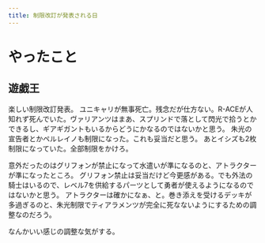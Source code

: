 ```yaml
---
title: 制限改訂が発表される日
---
```


# やったこと

## 遊戯王

楽しい制限改訂発表。
ユニキャリが無事死亡。残念だが仕方ない。R-ACEが人知れず死んでいた。ヴァリアンツはまあ、スプリンドで落として閃光で拾うとかできるし、ギアギガントもいるからどうにかなるのではないかと思う。
朱光の宣告者とかペルレイノも制限になった。これも妥当だと思う。
あとイシズも2枚制限になっていた。全部制限をかけろ。

意外だったのはグリフォンが禁止になって水遣いが準になるのと、アトラクターが準になったところ。
グリフォン禁止は妥当だけど今更感がある。でも外法の騎士はいるので、レベル7を供給するパーツとして勇者が使えるようになるのではないかと思う。
アトラクターは確かになぁ、と。巻き添えを受けるデッキが多過ぎるのと、朱光制限でティアラメンツが完全に死なないようにするための調整なのだろう。

なんかいい感じの調整な気がする。

